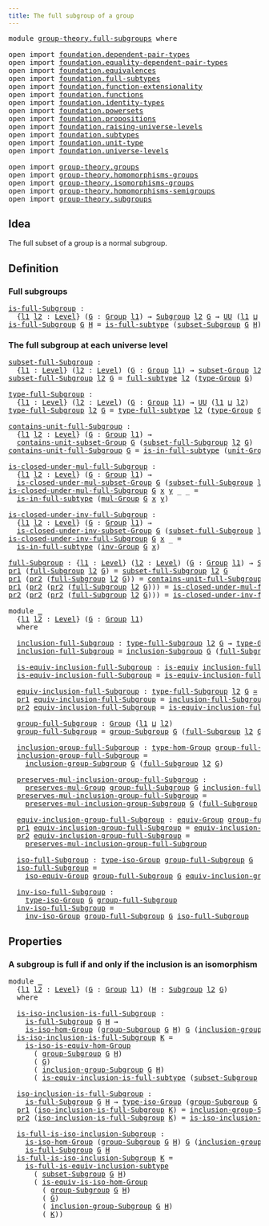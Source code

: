 ```yaml
---
title: The full subgroup of a group
---
```


<pre class="Agda"><a id="54" class="Keyword">module</a> <a id="61" href="group-theory.full-subgroups.html" class="Module">group-theory.full-subgroups</a> <a id="89" class="Keyword">where</a>

<a id="96" class="Keyword">open</a> <a id="101" class="Keyword">import</a> <a id="108" href="foundation.dependent-pair-types.html" class="Module">foundation.dependent-pair-types</a>
<a id="140" class="Keyword">open</a> <a id="145" class="Keyword">import</a> <a id="152" href="foundation.equality-dependent-pair-types.html" class="Module">foundation.equality-dependent-pair-types</a>
<a id="193" class="Keyword">open</a> <a id="198" class="Keyword">import</a> <a id="205" href="foundation.equivalences.html" class="Module">foundation.equivalences</a>
<a id="229" class="Keyword">open</a> <a id="234" class="Keyword">import</a> <a id="241" href="foundation.full-subtypes.html" class="Module">foundation.full-subtypes</a>
<a id="266" class="Keyword">open</a> <a id="271" class="Keyword">import</a> <a id="278" href="foundation.function-extensionality.html" class="Module">foundation.function-extensionality</a>
<a id="313" class="Keyword">open</a> <a id="318" class="Keyword">import</a> <a id="325" href="foundation.functions.html" class="Module">foundation.functions</a>
<a id="346" class="Keyword">open</a> <a id="351" class="Keyword">import</a> <a id="358" href="foundation.identity-types.html" class="Module">foundation.identity-types</a>
<a id="384" class="Keyword">open</a> <a id="389" class="Keyword">import</a> <a id="396" href="foundation.powersets.html" class="Module">foundation.powersets</a>
<a id="417" class="Keyword">open</a> <a id="422" class="Keyword">import</a> <a id="429" href="foundation.propositions.html" class="Module">foundation.propositions</a>
<a id="453" class="Keyword">open</a> <a id="458" class="Keyword">import</a> <a id="465" href="foundation.raising-universe-levels.html" class="Module">foundation.raising-universe-levels</a>
<a id="500" class="Keyword">open</a> <a id="505" class="Keyword">import</a> <a id="512" href="foundation.subtypes.html" class="Module">foundation.subtypes</a>
<a id="532" class="Keyword">open</a> <a id="537" class="Keyword">import</a> <a id="544" href="foundation.unit-type.html" class="Module">foundation.unit-type</a>
<a id="565" class="Keyword">open</a> <a id="570" class="Keyword">import</a> <a id="577" href="foundation.universe-levels.html" class="Module">foundation.universe-levels</a>

<a id="605" class="Keyword">open</a> <a id="610" class="Keyword">import</a> <a id="617" href="group-theory.groups.html" class="Module">group-theory.groups</a>
<a id="637" class="Keyword">open</a> <a id="642" class="Keyword">import</a> <a id="649" href="group-theory.homomorphisms-groups.html" class="Module">group-theory.homomorphisms-groups</a>
<a id="683" class="Keyword">open</a> <a id="688" class="Keyword">import</a> <a id="695" href="group-theory.isomorphisms-groups.html" class="Module">group-theory.isomorphisms-groups</a>
<a id="728" class="Keyword">open</a> <a id="733" class="Keyword">import</a> <a id="740" href="group-theory.homomorphisms-semigroups.html" class="Module">group-theory.homomorphisms-semigroups</a>
<a id="778" class="Keyword">open</a> <a id="783" class="Keyword">import</a> <a id="790" href="group-theory.subgroups.html" class="Module">group-theory.subgroups</a>
</pre>
## Idea

The full subset of a group is a normal subgroup.

## Definition

### Full subgroups

<pre class="Agda"><a id="is-full-Subgroup"></a><a id="920" href="group-theory.full-subgroups.html#920" class="Function">is-full-Subgroup</a> <a id="937" class="Symbol">:</a>
  <a id="941" class="Symbol">{</a><a id="942" href="group-theory.full-subgroups.html#942" class="Bound">l1</a> <a id="945" href="group-theory.full-subgroups.html#945" class="Bound">l2</a> <a id="948" class="Symbol">:</a> <a id="950" href="Agda.Primitive.html#597" class="Postulate">Level</a><a id="955" class="Symbol">}</a> <a id="957" class="Symbol">(</a><a id="958" href="group-theory.full-subgroups.html#958" class="Bound">G</a> <a id="960" class="Symbol">:</a> <a id="962" href="group-theory.groups.html#2750" class="Function">Group</a> <a id="968" href="group-theory.full-subgroups.html#942" class="Bound">l1</a><a id="970" class="Symbol">)</a> <a id="972" class="Symbol">→</a> <a id="974" href="group-theory.subgroups.html#5146" class="Function">Subgroup</a> <a id="983" href="group-theory.full-subgroups.html#945" class="Bound">l2</a> <a id="986" href="group-theory.full-subgroups.html#958" class="Bound">G</a> <a id="988" class="Symbol">→</a> <a id="990" href="foundation-core.universe-levels.html#235" class="Primitive">UU</a> <a id="993" class="Symbol">(</a><a id="994" href="group-theory.full-subgroups.html#942" class="Bound">l1</a> <a id="997" href="Agda.Primitive.html#810" class="Primitive Operator">⊔</a> <a id="999" href="group-theory.full-subgroups.html#945" class="Bound">l2</a><a id="1001" class="Symbol">)</a>
<a id="1003" href="group-theory.full-subgroups.html#920" class="Function">is-full-Subgroup</a> <a id="1020" href="group-theory.full-subgroups.html#1020" class="Bound">G</a> <a id="1022" href="group-theory.full-subgroups.html#1022" class="Bound">H</a> <a id="1024" class="Symbol">=</a> <a id="1026" href="foundation.full-subtypes.html#603" class="Function">is-full-subtype</a> <a id="1042" class="Symbol">(</a><a id="1043" href="group-theory.subgroups.html#5365" class="Function">subset-Subgroup</a> <a id="1059" href="group-theory.full-subgroups.html#1020" class="Bound">G</a> <a id="1061" href="group-theory.full-subgroups.html#1022" class="Bound">H</a><a id="1062" class="Symbol">)</a>
</pre>
### The full subgroup at each universe level

<pre class="Agda"><a id="subset-full-Subgroup"></a><a id="1123" href="group-theory.full-subgroups.html#1123" class="Function">subset-full-Subgroup</a> <a id="1144" class="Symbol">:</a>
  <a id="1148" class="Symbol">{</a><a id="1149" href="group-theory.full-subgroups.html#1149" class="Bound">l1</a> <a id="1152" class="Symbol">:</a> <a id="1154" href="Agda.Primitive.html#597" class="Postulate">Level</a><a id="1159" class="Symbol">}</a> <a id="1161" class="Symbol">(</a><a id="1162" href="group-theory.full-subgroups.html#1162" class="Bound">l2</a> <a id="1165" class="Symbol">:</a> <a id="1167" href="Agda.Primitive.html#597" class="Postulate">Level</a><a id="1172" class="Symbol">)</a> <a id="1174" class="Symbol">(</a><a id="1175" href="group-theory.full-subgroups.html#1175" class="Bound">G</a> <a id="1177" class="Symbol">:</a> <a id="1179" href="group-theory.groups.html#2750" class="Function">Group</a> <a id="1185" href="group-theory.full-subgroups.html#1149" class="Bound">l1</a><a id="1187" class="Symbol">)</a> <a id="1189" class="Symbol">→</a> <a id="1191" href="group-theory.subgroups.html#2726" class="Function">subset-Group</a> <a id="1204" href="group-theory.full-subgroups.html#1162" class="Bound">l2</a> <a id="1207" href="group-theory.full-subgroups.html#1175" class="Bound">G</a>
<a id="1209" href="group-theory.full-subgroups.html#1123" class="Function">subset-full-Subgroup</a> <a id="1230" href="group-theory.full-subgroups.html#1230" class="Bound">l2</a> <a id="1233" href="group-theory.full-subgroups.html#1233" class="Bound">G</a> <a id="1235" class="Symbol">=</a> <a id="1237" href="foundation.full-subtypes.html#790" class="Function">full-subtype</a> <a id="1250" href="group-theory.full-subgroups.html#1230" class="Bound">l2</a> <a id="1253" class="Symbol">(</a><a id="1254" href="group-theory.groups.html#2993" class="Function">type-Group</a> <a id="1265" href="group-theory.full-subgroups.html#1233" class="Bound">G</a><a id="1266" class="Symbol">)</a>

<a id="type-full-Subgroup"></a><a id="1269" href="group-theory.full-subgroups.html#1269" class="Function">type-full-Subgroup</a> <a id="1288" class="Symbol">:</a>
  <a id="1292" class="Symbol">{</a><a id="1293" href="group-theory.full-subgroups.html#1293" class="Bound">l1</a> <a id="1296" class="Symbol">:</a> <a id="1298" href="Agda.Primitive.html#597" class="Postulate">Level</a><a id="1303" class="Symbol">}</a> <a id="1305" class="Symbol">(</a><a id="1306" href="group-theory.full-subgroups.html#1306" class="Bound">l2</a> <a id="1309" class="Symbol">:</a> <a id="1311" href="Agda.Primitive.html#597" class="Postulate">Level</a><a id="1316" class="Symbol">)</a> <a id="1318" class="Symbol">(</a><a id="1319" href="group-theory.full-subgroups.html#1319" class="Bound">G</a> <a id="1321" class="Symbol">:</a> <a id="1323" href="group-theory.groups.html#2750" class="Function">Group</a> <a id="1329" href="group-theory.full-subgroups.html#1293" class="Bound">l1</a><a id="1331" class="Symbol">)</a> <a id="1333" class="Symbol">→</a> <a id="1335" href="foundation-core.universe-levels.html#235" class="Primitive">UU</a> <a id="1338" class="Symbol">(</a><a id="1339" href="group-theory.full-subgroups.html#1293" class="Bound">l1</a> <a id="1342" href="Agda.Primitive.html#810" class="Primitive Operator">⊔</a> <a id="1344" href="group-theory.full-subgroups.html#1306" class="Bound">l2</a><a id="1346" class="Symbol">)</a>
<a id="1348" href="group-theory.full-subgroups.html#1269" class="Function">type-full-Subgroup</a> <a id="1367" href="group-theory.full-subgroups.html#1367" class="Bound">l2</a> <a id="1370" href="group-theory.full-subgroups.html#1370" class="Bound">G</a> <a id="1372" class="Symbol">=</a> <a id="1374" href="foundation.full-subtypes.html#900" class="Function">type-full-subtype</a> <a id="1392" href="group-theory.full-subgroups.html#1367" class="Bound">l2</a> <a id="1395" class="Symbol">(</a><a id="1396" href="group-theory.groups.html#2993" class="Function">type-Group</a> <a id="1407" href="group-theory.full-subgroups.html#1370" class="Bound">G</a><a id="1408" class="Symbol">)</a>

<a id="contains-unit-full-Subgroup"></a><a id="1411" href="group-theory.full-subgroups.html#1411" class="Function">contains-unit-full-Subgroup</a> <a id="1439" class="Symbol">:</a>
  <a id="1443" class="Symbol">{</a><a id="1444" href="group-theory.full-subgroups.html#1444" class="Bound">l1</a> <a id="1447" href="group-theory.full-subgroups.html#1447" class="Bound">l2</a> <a id="1450" class="Symbol">:</a> <a id="1452" href="Agda.Primitive.html#597" class="Postulate">Level</a><a id="1457" class="Symbol">}</a> <a id="1459" class="Symbol">(</a><a id="1460" href="group-theory.full-subgroups.html#1460" class="Bound">G</a> <a id="1462" class="Symbol">:</a> <a id="1464" href="group-theory.groups.html#2750" class="Function">Group</a> <a id="1470" href="group-theory.full-subgroups.html#1444" class="Bound">l1</a><a id="1472" class="Symbol">)</a> <a id="1474" class="Symbol">→</a>
  <a id="1478" href="group-theory.subgroups.html#3215" class="Function">contains-unit-subset-Group</a> <a id="1505" href="group-theory.full-subgroups.html#1460" class="Bound">G</a> <a id="1507" class="Symbol">(</a><a id="1508" href="group-theory.full-subgroups.html#1123" class="Function">subset-full-Subgroup</a> <a id="1529" href="group-theory.full-subgroups.html#1447" class="Bound">l2</a> <a id="1532" href="group-theory.full-subgroups.html#1460" class="Bound">G</a><a id="1533" class="Symbol">)</a>
<a id="1535" href="group-theory.full-subgroups.html#1411" class="Function">contains-unit-full-Subgroup</a> <a id="1563" href="group-theory.full-subgroups.html#1563" class="Bound">G</a> <a id="1565" class="Symbol">=</a> <a id="1567" href="foundation.full-subtypes.html#1082" class="Function">is-in-full-subtype</a> <a id="1586" class="Symbol">(</a><a id="1587" href="group-theory.groups.html#4037" class="Function">unit-Group</a> <a id="1598" href="group-theory.full-subgroups.html#1563" class="Bound">G</a><a id="1599" class="Symbol">)</a>

<a id="is-closed-under-mul-full-Subgroup"></a><a id="1602" href="group-theory.full-subgroups.html#1602" class="Function">is-closed-under-mul-full-Subgroup</a> <a id="1636" class="Symbol">:</a>
  <a id="1640" class="Symbol">{</a><a id="1641" href="group-theory.full-subgroups.html#1641" class="Bound">l1</a> <a id="1644" href="group-theory.full-subgroups.html#1644" class="Bound">l2</a> <a id="1647" class="Symbol">:</a> <a id="1649" href="Agda.Primitive.html#597" class="Postulate">Level</a><a id="1654" class="Symbol">}</a> <a id="1656" class="Symbol">(</a><a id="1657" href="group-theory.full-subgroups.html#1657" class="Bound">G</a> <a id="1659" class="Symbol">:</a> <a id="1661" href="group-theory.groups.html#2750" class="Function">Group</a> <a id="1667" href="group-theory.full-subgroups.html#1641" class="Bound">l1</a><a id="1669" class="Symbol">)</a> <a id="1671" class="Symbol">→</a>
  <a id="1675" href="group-theory.subgroups.html#3759" class="Function">is-closed-under-mul-subset-Group</a> <a id="1708" href="group-theory.full-subgroups.html#1657" class="Bound">G</a> <a id="1710" class="Symbol">(</a><a id="1711" href="group-theory.full-subgroups.html#1123" class="Function">subset-full-Subgroup</a> <a id="1732" href="group-theory.full-subgroups.html#1644" class="Bound">l2</a> <a id="1735" href="group-theory.full-subgroups.html#1657" class="Bound">G</a><a id="1736" class="Symbol">)</a>
<a id="1738" href="group-theory.full-subgroups.html#1602" class="Function">is-closed-under-mul-full-Subgroup</a> <a id="1772" href="group-theory.full-subgroups.html#1772" class="Bound">G</a> <a id="1774" href="group-theory.full-subgroups.html#1774" class="Bound">x</a> <a id="1776" href="group-theory.full-subgroups.html#1776" class="Bound">y</a> <a id="1778" class="Symbol">_</a> <a id="1780" class="Symbol">_</a> <a id="1782" class="Symbol">=</a>
  <a id="1786" href="foundation.full-subtypes.html#1082" class="Function">is-in-full-subtype</a> <a id="1805" class="Symbol">(</a><a id="1806" href="group-theory.groups.html#3238" class="Function">mul-Group</a> <a id="1816" href="group-theory.full-subgroups.html#1772" class="Bound">G</a> <a id="1818" href="group-theory.full-subgroups.html#1774" class="Bound">x</a> <a id="1820" href="group-theory.full-subgroups.html#1776" class="Bound">y</a><a id="1821" class="Symbol">)</a>

<a id="is-closed-under-inv-full-Subgroup"></a><a id="1824" href="group-theory.full-subgroups.html#1824" class="Function">is-closed-under-inv-full-Subgroup</a> <a id="1858" class="Symbol">:</a>
  <a id="1862" class="Symbol">{</a><a id="1863" href="group-theory.full-subgroups.html#1863" class="Bound">l1</a> <a id="1866" href="group-theory.full-subgroups.html#1866" class="Bound">l2</a> <a id="1869" class="Symbol">:</a> <a id="1871" href="Agda.Primitive.html#597" class="Postulate">Level</a><a id="1876" class="Symbol">}</a> <a id="1878" class="Symbol">(</a><a id="1879" href="group-theory.full-subgroups.html#1879" class="Bound">G</a> <a id="1881" class="Symbol">:</a> <a id="1883" href="group-theory.groups.html#2750" class="Function">Group</a> <a id="1889" href="group-theory.full-subgroups.html#1863" class="Bound">l1</a><a id="1891" class="Symbol">)</a> <a id="1893" class="Symbol">→</a>
  <a id="1897" href="group-theory.subgroups.html#4281" class="Function">is-closed-under-inv-subset-Group</a> <a id="1930" href="group-theory.full-subgroups.html#1879" class="Bound">G</a> <a id="1932" class="Symbol">(</a><a id="1933" href="group-theory.full-subgroups.html#1123" class="Function">subset-full-Subgroup</a> <a id="1954" href="group-theory.full-subgroups.html#1866" class="Bound">l2</a> <a id="1957" href="group-theory.full-subgroups.html#1879" class="Bound">G</a><a id="1958" class="Symbol">)</a>
<a id="1960" href="group-theory.full-subgroups.html#1824" class="Function">is-closed-under-inv-full-Subgroup</a> <a id="1994" href="group-theory.full-subgroups.html#1994" class="Bound">G</a> <a id="1996" href="group-theory.full-subgroups.html#1996" class="Bound">x</a> <a id="1998" class="Symbol">_</a> <a id="2000" class="Symbol">=</a>
  <a id="2004" href="foundation.full-subtypes.html#1082" class="Function">is-in-full-subtype</a> <a id="2023" class="Symbol">(</a><a id="2024" href="group-theory.groups.html#4957" class="Function">inv-Group</a> <a id="2034" href="group-theory.full-subgroups.html#1994" class="Bound">G</a> <a id="2036" href="group-theory.full-subgroups.html#1996" class="Bound">x</a><a id="2037" class="Symbol">)</a>

<a id="full-Subgroup"></a><a id="2040" href="group-theory.full-subgroups.html#2040" class="Function">full-Subgroup</a> <a id="2054" class="Symbol">:</a> <a id="2056" class="Symbol">{</a><a id="2057" href="group-theory.full-subgroups.html#2057" class="Bound">l1</a> <a id="2060" class="Symbol">:</a> <a id="2062" href="Agda.Primitive.html#597" class="Postulate">Level</a><a id="2067" class="Symbol">}</a> <a id="2069" class="Symbol">(</a><a id="2070" href="group-theory.full-subgroups.html#2070" class="Bound">l2</a> <a id="2073" class="Symbol">:</a> <a id="2075" href="Agda.Primitive.html#597" class="Postulate">Level</a><a id="2080" class="Symbol">)</a> <a id="2082" class="Symbol">(</a><a id="2083" href="group-theory.full-subgroups.html#2083" class="Bound">G</a> <a id="2085" class="Symbol">:</a> <a id="2087" href="group-theory.groups.html#2750" class="Function">Group</a> <a id="2093" href="group-theory.full-subgroups.html#2057" class="Bound">l1</a><a id="2095" class="Symbol">)</a> <a id="2097" class="Symbol">→</a> <a id="2099" href="group-theory.subgroups.html#5146" class="Function">Subgroup</a> <a id="2108" href="group-theory.full-subgroups.html#2070" class="Bound">l2</a> <a id="2111" href="group-theory.full-subgroups.html#2083" class="Bound">G</a>
<a id="2113" href="foundation-core.dependent-pair-types.html#605" class="Field">pr1</a> <a id="2117" class="Symbol">(</a><a id="2118" href="group-theory.full-subgroups.html#2040" class="Function">full-Subgroup</a> <a id="2132" href="group-theory.full-subgroups.html#2132" class="Bound">l2</a> <a id="2135" href="group-theory.full-subgroups.html#2135" class="Bound">G</a><a id="2136" class="Symbol">)</a> <a id="2138" class="Symbol">=</a> <a id="2140" href="group-theory.full-subgroups.html#1123" class="Function">subset-full-Subgroup</a> <a id="2161" href="group-theory.full-subgroups.html#2132" class="Bound">l2</a> <a id="2164" href="group-theory.full-subgroups.html#2135" class="Bound">G</a>
<a id="2166" href="foundation-core.dependent-pair-types.html#605" class="Field">pr1</a> <a id="2170" class="Symbol">(</a><a id="2171" href="foundation-core.dependent-pair-types.html#617" class="Field">pr2</a> <a id="2175" class="Symbol">(</a><a id="2176" href="group-theory.full-subgroups.html#2040" class="Function">full-Subgroup</a> <a id="2190" href="group-theory.full-subgroups.html#2190" class="Bound">l2</a> <a id="2193" href="group-theory.full-subgroups.html#2193" class="Bound">G</a><a id="2194" class="Symbol">))</a> <a id="2197" class="Symbol">=</a> <a id="2199" href="group-theory.full-subgroups.html#1411" class="Function">contains-unit-full-Subgroup</a> <a id="2227" href="group-theory.full-subgroups.html#2193" class="Bound">G</a>
<a id="2229" href="foundation-core.dependent-pair-types.html#605" class="Field">pr1</a> <a id="2233" class="Symbol">(</a><a id="2234" href="foundation-core.dependent-pair-types.html#617" class="Field">pr2</a> <a id="2238" class="Symbol">(</a><a id="2239" href="foundation-core.dependent-pair-types.html#617" class="Field">pr2</a> <a id="2243" class="Symbol">(</a><a id="2244" href="group-theory.full-subgroups.html#2040" class="Function">full-Subgroup</a> <a id="2258" href="group-theory.full-subgroups.html#2258" class="Bound">l2</a> <a id="2261" href="group-theory.full-subgroups.html#2261" class="Bound">G</a><a id="2262" class="Symbol">)))</a> <a id="2266" class="Symbol">=</a> <a id="2268" href="group-theory.full-subgroups.html#1602" class="Function">is-closed-under-mul-full-Subgroup</a> <a id="2302" href="group-theory.full-subgroups.html#2261" class="Bound">G</a>
<a id="2304" href="foundation-core.dependent-pair-types.html#617" class="Field">pr2</a> <a id="2308" class="Symbol">(</a><a id="2309" href="foundation-core.dependent-pair-types.html#617" class="Field">pr2</a> <a id="2313" class="Symbol">(</a><a id="2314" href="foundation-core.dependent-pair-types.html#617" class="Field">pr2</a> <a id="2318" class="Symbol">(</a><a id="2319" href="group-theory.full-subgroups.html#2040" class="Function">full-Subgroup</a> <a id="2333" href="group-theory.full-subgroups.html#2333" class="Bound">l2</a> <a id="2336" href="group-theory.full-subgroups.html#2336" class="Bound">G</a><a id="2337" class="Symbol">)))</a> <a id="2341" class="Symbol">=</a> <a id="2343" href="group-theory.full-subgroups.html#1824" class="Function">is-closed-under-inv-full-Subgroup</a> <a id="2377" href="group-theory.full-subgroups.html#2336" class="Bound">G</a>

<a id="2380" class="Keyword">module</a> <a id="2387" href="group-theory.full-subgroups.html#2387" class="Module">_</a>
  <a id="2391" class="Symbol">{</a><a id="2392" href="group-theory.full-subgroups.html#2392" class="Bound">l1</a> <a id="2395" href="group-theory.full-subgroups.html#2395" class="Bound">l2</a> <a id="2398" class="Symbol">:</a> <a id="2400" href="Agda.Primitive.html#597" class="Postulate">Level</a><a id="2405" class="Symbol">}</a> <a id="2407" class="Symbol">(</a><a id="2408" href="group-theory.full-subgroups.html#2408" class="Bound">G</a> <a id="2410" class="Symbol">:</a> <a id="2412" href="group-theory.groups.html#2750" class="Function">Group</a> <a id="2418" href="group-theory.full-subgroups.html#2392" class="Bound">l1</a><a id="2420" class="Symbol">)</a>
  <a id="2424" class="Keyword">where</a>

  <a id="2433" href="group-theory.full-subgroups.html#2433" class="Function">inclusion-full-Subgroup</a> <a id="2457" class="Symbol">:</a> <a id="2459" href="group-theory.full-subgroups.html#1269" class="Function">type-full-Subgroup</a> <a id="2478" href="group-theory.full-subgroups.html#2395" class="Bound">l2</a> <a id="2481" href="group-theory.full-subgroups.html#2408" class="Bound">G</a> <a id="2483" class="Symbol">→</a> <a id="2485" href="group-theory.groups.html#2993" class="Function">type-Group</a> <a id="2496" href="group-theory.full-subgroups.html#2408" class="Bound">G</a>
  <a id="2500" href="group-theory.full-subgroups.html#2433" class="Function">inclusion-full-Subgroup</a> <a id="2524" class="Symbol">=</a> <a id="2526" href="group-theory.subgroups.html#5557" class="Function">inclusion-Subgroup</a> <a id="2545" href="group-theory.full-subgroups.html#2408" class="Bound">G</a> <a id="2547" class="Symbol">(</a><a id="2548" href="group-theory.full-subgroups.html#2040" class="Function">full-Subgroup</a> <a id="2562" href="group-theory.full-subgroups.html#2395" class="Bound">l2</a> <a id="2565" href="group-theory.full-subgroups.html#2408" class="Bound">G</a><a id="2566" class="Symbol">)</a>

  <a id="2571" href="group-theory.full-subgroups.html#2571" class="Function">is-equiv-inclusion-full-Subgroup</a> <a id="2604" class="Symbol">:</a> <a id="2606" href="foundation-core.equivalences.html#1556" class="Function">is-equiv</a> <a id="2615" href="group-theory.full-subgroups.html#2433" class="Function">inclusion-full-Subgroup</a>
  <a id="2641" href="group-theory.full-subgroups.html#2571" class="Function">is-equiv-inclusion-full-Subgroup</a> <a id="2674" class="Symbol">=</a> <a id="2676" href="foundation.full-subtypes.html#1308" class="Function">is-equiv-inclusion-full-subtype</a>

  <a id="2711" href="group-theory.full-subgroups.html#2711" class="Function">equiv-inclusion-full-Subgroup</a> <a id="2741" class="Symbol">:</a> <a id="2743" href="group-theory.full-subgroups.html#1269" class="Function">type-full-Subgroup</a> <a id="2762" href="group-theory.full-subgroups.html#2395" class="Bound">l2</a> <a id="2765" href="group-theory.full-subgroups.html#2408" class="Bound">G</a> <a id="2767" href="foundation-core.equivalences.html#1621" class="Function Operator">≃</a> <a id="2769" href="group-theory.groups.html#2993" class="Function">type-Group</a> <a id="2780" href="group-theory.full-subgroups.html#2408" class="Bound">G</a>
  <a id="2784" href="foundation-core.dependent-pair-types.html#605" class="Field">pr1</a> <a id="2788" href="group-theory.full-subgroups.html#2711" class="Function">equiv-inclusion-full-Subgroup</a> <a id="2818" class="Symbol">=</a> <a id="2820" href="group-theory.full-subgroups.html#2433" class="Function">inclusion-full-Subgroup</a>
  <a id="2846" href="foundation-core.dependent-pair-types.html#617" class="Field">pr2</a> <a id="2850" href="group-theory.full-subgroups.html#2711" class="Function">equiv-inclusion-full-Subgroup</a> <a id="2880" class="Symbol">=</a> <a id="2882" href="group-theory.full-subgroups.html#2571" class="Function">is-equiv-inclusion-full-Subgroup</a>

  <a id="2918" href="group-theory.full-subgroups.html#2918" class="Function">group-full-Subgroup</a> <a id="2938" class="Symbol">:</a> <a id="2940" href="group-theory.groups.html#2750" class="Function">Group</a> <a id="2946" class="Symbol">(</a><a id="2947" href="group-theory.full-subgroups.html#2392" class="Bound">l1</a> <a id="2950" href="Agda.Primitive.html#810" class="Primitive Operator">⊔</a> <a id="2952" href="group-theory.full-subgroups.html#2395" class="Bound">l2</a><a id="2954" class="Symbol">)</a>
  <a id="2958" href="group-theory.full-subgroups.html#2918" class="Function">group-full-Subgroup</a> <a id="2978" class="Symbol">=</a> <a id="2980" href="group-theory.subgroups.html#9796" class="Function">group-Subgroup</a> <a id="2995" href="group-theory.full-subgroups.html#2408" class="Bound">G</a> <a id="2997" class="Symbol">(</a><a id="2998" href="group-theory.full-subgroups.html#2040" class="Function">full-Subgroup</a> <a id="3012" href="group-theory.full-subgroups.html#2395" class="Bound">l2</a> <a id="3015" href="group-theory.full-subgroups.html#2408" class="Bound">G</a><a id="3016" class="Symbol">)</a>

  <a id="3021" href="group-theory.full-subgroups.html#3021" class="Function">inclusion-group-full-Subgroup</a> <a id="3051" class="Symbol">:</a> <a id="3053" href="group-theory.homomorphisms-groups.html#1651" class="Function">type-hom-Group</a> <a id="3068" href="group-theory.full-subgroups.html#2918" class="Function">group-full-Subgroup</a> <a id="3088" href="group-theory.full-subgroups.html#2408" class="Bound">G</a>
  <a id="3092" href="group-theory.full-subgroups.html#3021" class="Function">inclusion-group-full-Subgroup</a> <a id="3122" class="Symbol">=</a>
    <a id="3128" href="group-theory.subgroups.html#11031" class="Function">inclusion-group-Subgroup</a> <a id="3153" href="group-theory.full-subgroups.html#2408" class="Bound">G</a> <a id="3155" class="Symbol">(</a><a id="3156" href="group-theory.full-subgroups.html#2040" class="Function">full-Subgroup</a> <a id="3170" href="group-theory.full-subgroups.html#2395" class="Bound">l2</a> <a id="3173" href="group-theory.full-subgroups.html#2408" class="Bound">G</a><a id="3174" class="Symbol">)</a>

  <a id="3179" href="group-theory.full-subgroups.html#3179" class="Function">preserves-mul-inclusion-group-full-Subgroup</a> <a id="3223" class="Symbol">:</a>
    <a id="3229" href="group-theory.homomorphisms-groups.html#1485" class="Function">preserves-mul-Group</a> <a id="3249" href="group-theory.full-subgroups.html#2918" class="Function">group-full-Subgroup</a> <a id="3269" href="group-theory.full-subgroups.html#2408" class="Bound">G</a> <a id="3271" href="group-theory.full-subgroups.html#2433" class="Function">inclusion-full-Subgroup</a>
  <a id="3297" href="group-theory.full-subgroups.html#3179" class="Function">preserves-mul-inclusion-group-full-Subgroup</a> <a id="3341" class="Symbol">=</a>
    <a id="3347" href="group-theory.subgroups.html#10416" class="Function">preserves-mul-inclusion-group-Subgroup</a> <a id="3386" href="group-theory.full-subgroups.html#2408" class="Bound">G</a> <a id="3388" class="Symbol">(</a><a id="3389" href="group-theory.full-subgroups.html#2040" class="Function">full-Subgroup</a> <a id="3403" href="group-theory.full-subgroups.html#2395" class="Bound">l2</a> <a id="3406" href="group-theory.full-subgroups.html#2408" class="Bound">G</a><a id="3407" class="Symbol">)</a>

  <a id="3412" href="group-theory.full-subgroups.html#3412" class="Function">equiv-inclusion-group-full-Subgroup</a> <a id="3448" class="Symbol">:</a> <a id="3450" href="group-theory.isomorphisms-groups.html#2454" class="Function">equiv-Group</a> <a id="3462" href="group-theory.full-subgroups.html#2918" class="Function">group-full-Subgroup</a> <a id="3482" href="group-theory.full-subgroups.html#2408" class="Bound">G</a>
  <a id="3486" href="foundation-core.dependent-pair-types.html#605" class="Field">pr1</a> <a id="3490" href="group-theory.full-subgroups.html#3412" class="Function">equiv-inclusion-group-full-Subgroup</a> <a id="3526" class="Symbol">=</a> <a id="3528" href="group-theory.full-subgroups.html#2711" class="Function">equiv-inclusion-full-Subgroup</a>
  <a id="3560" href="foundation-core.dependent-pair-types.html#617" class="Field">pr2</a> <a id="3564" href="group-theory.full-subgroups.html#3412" class="Function">equiv-inclusion-group-full-Subgroup</a> <a id="3600" class="Symbol">=</a>
    <a id="3606" href="group-theory.full-subgroups.html#3179" class="Function">preserves-mul-inclusion-group-full-Subgroup</a>

  <a id="3653" href="group-theory.full-subgroups.html#3653" class="Function">iso-full-Subgroup</a> <a id="3671" class="Symbol">:</a> <a id="3673" href="group-theory.isomorphisms-groups.html#1804" class="Function">type-iso-Group</a> <a id="3688" href="group-theory.full-subgroups.html#2918" class="Function">group-full-Subgroup</a> <a id="3708" href="group-theory.full-subgroups.html#2408" class="Bound">G</a>
  <a id="3712" href="group-theory.full-subgroups.html#3653" class="Function">iso-full-Subgroup</a> <a id="3730" class="Symbol">=</a>
    <a id="3736" href="group-theory.isomorphisms-groups.html#3124" class="Function">iso-equiv-Group</a> <a id="3752" href="group-theory.full-subgroups.html#2918" class="Function">group-full-Subgroup</a> <a id="3772" href="group-theory.full-subgroups.html#2408" class="Bound">G</a> <a id="3774" href="group-theory.full-subgroups.html#3412" class="Function">equiv-inclusion-group-full-Subgroup</a>

  <a id="3813" href="group-theory.full-subgroups.html#3813" class="Function">inv-iso-full-Subgroup</a> <a id="3835" class="Symbol">:</a>
    <a id="3841" href="group-theory.isomorphisms-groups.html#1804" class="Function">type-iso-Group</a> <a id="3856" href="group-theory.full-subgroups.html#2408" class="Bound">G</a> <a id="3858" href="group-theory.full-subgroups.html#2918" class="Function">group-full-Subgroup</a>
  <a id="3880" href="group-theory.full-subgroups.html#3813" class="Function">inv-iso-full-Subgroup</a> <a id="3902" class="Symbol">=</a>
    <a id="3908" href="group-theory.isomorphisms-groups.html#4634" class="Function">inv-iso-Group</a> <a id="3922" href="group-theory.full-subgroups.html#2918" class="Function">group-full-Subgroup</a> <a id="3942" href="group-theory.full-subgroups.html#2408" class="Bound">G</a> <a id="3944" href="group-theory.full-subgroups.html#3653" class="Function">iso-full-Subgroup</a>
</pre>
## Properties

### A subgroup is full if and only if the inclusion is an isomorphism

<pre class="Agda"><a id="4061" class="Keyword">module</a> <a id="4068" href="group-theory.full-subgroups.html#4068" class="Module">_</a>
  <a id="4072" class="Symbol">{</a><a id="4073" href="group-theory.full-subgroups.html#4073" class="Bound">l1</a> <a id="4076" href="group-theory.full-subgroups.html#4076" class="Bound">l2</a> <a id="4079" class="Symbol">:</a> <a id="4081" href="Agda.Primitive.html#597" class="Postulate">Level</a><a id="4086" class="Symbol">}</a> <a id="4088" class="Symbol">(</a><a id="4089" href="group-theory.full-subgroups.html#4089" class="Bound">G</a> <a id="4091" class="Symbol">:</a> <a id="4093" href="group-theory.groups.html#2750" class="Function">Group</a> <a id="4099" href="group-theory.full-subgroups.html#4073" class="Bound">l1</a><a id="4101" class="Symbol">)</a> <a id="4103" class="Symbol">(</a><a id="4104" href="group-theory.full-subgroups.html#4104" class="Bound">H</a> <a id="4106" class="Symbol">:</a> <a id="4108" href="group-theory.subgroups.html#5146" class="Function">Subgroup</a> <a id="4117" href="group-theory.full-subgroups.html#4076" class="Bound">l2</a> <a id="4120" href="group-theory.full-subgroups.html#4089" class="Bound">G</a><a id="4121" class="Symbol">)</a>
  <a id="4125" class="Keyword">where</a>

  <a id="4134" href="group-theory.full-subgroups.html#4134" class="Function">is-iso-inclusion-is-full-Subgroup</a> <a id="4168" class="Symbol">:</a>
    <a id="4174" href="group-theory.full-subgroups.html#920" class="Function">is-full-Subgroup</a> <a id="4191" href="group-theory.full-subgroups.html#4089" class="Bound">G</a> <a id="4193" href="group-theory.full-subgroups.html#4104" class="Bound">H</a> <a id="4195" class="Symbol">→</a>
    <a id="4201" href="group-theory.isomorphisms-groups.html#1672" class="Function">is-iso-hom-Group</a> <a id="4218" class="Symbol">(</a><a id="4219" href="group-theory.subgroups.html#9796" class="Function">group-Subgroup</a> <a id="4234" href="group-theory.full-subgroups.html#4089" class="Bound">G</a> <a id="4236" href="group-theory.full-subgroups.html#4104" class="Bound">H</a><a id="4237" class="Symbol">)</a> <a id="4239" href="group-theory.full-subgroups.html#4089" class="Bound">G</a> <a id="4241" class="Symbol">(</a><a id="4242" href="group-theory.subgroups.html#11031" class="Function">inclusion-group-Subgroup</a> <a id="4267" href="group-theory.full-subgroups.html#4089" class="Bound">G</a> <a id="4269" href="group-theory.full-subgroups.html#4104" class="Bound">H</a><a id="4270" class="Symbol">)</a>
  <a id="4274" href="group-theory.full-subgroups.html#4134" class="Function">is-iso-inclusion-is-full-Subgroup</a> <a id="4308" href="group-theory.full-subgroups.html#4308" class="Bound">K</a> <a id="4310" class="Symbol">=</a>
    <a id="4316" href="group-theory.isomorphisms-groups.html#2556" class="Function">is-iso-is-equiv-hom-Group</a>
      <a id="4348" class="Symbol">(</a> <a id="4350" href="group-theory.subgroups.html#9796" class="Function">group-Subgroup</a> <a id="4365" href="group-theory.full-subgroups.html#4089" class="Bound">G</a> <a id="4367" href="group-theory.full-subgroups.html#4104" class="Bound">H</a><a id="4368" class="Symbol">)</a>
      <a id="4376" class="Symbol">(</a> <a id="4378" href="group-theory.full-subgroups.html#4089" class="Bound">G</a><a id="4379" class="Symbol">)</a>
      <a id="4387" class="Symbol">(</a> <a id="4389" href="group-theory.subgroups.html#11031" class="Function">inclusion-group-Subgroup</a> <a id="4414" href="group-theory.full-subgroups.html#4089" class="Bound">G</a> <a id="4416" href="group-theory.full-subgroups.html#4104" class="Bound">H</a><a id="4417" class="Symbol">)</a>
      <a id="4425" class="Symbol">(</a> <a id="4427" href="foundation.full-subtypes.html#1633" class="Function">is-equiv-inclusion-is-full-subtype</a> <a id="4462" class="Symbol">(</a><a id="4463" href="group-theory.subgroups.html#5365" class="Function">subset-Subgroup</a> <a id="4479" href="group-theory.full-subgroups.html#4089" class="Bound">G</a> <a id="4481" href="group-theory.full-subgroups.html#4104" class="Bound">H</a><a id="4482" class="Symbol">)</a> <a id="4484" href="group-theory.full-subgroups.html#4308" class="Bound">K</a><a id="4485" class="Symbol">)</a>

  <a id="4490" href="group-theory.full-subgroups.html#4490" class="Function">iso-inclusion-is-full-Subgroup</a> <a id="4521" class="Symbol">:</a>
    <a id="4527" href="group-theory.full-subgroups.html#920" class="Function">is-full-Subgroup</a> <a id="4544" href="group-theory.full-subgroups.html#4089" class="Bound">G</a> <a id="4546" href="group-theory.full-subgroups.html#4104" class="Bound">H</a> <a id="4548" class="Symbol">→</a> <a id="4550" href="group-theory.isomorphisms-groups.html#1804" class="Function">type-iso-Group</a> <a id="4565" class="Symbol">(</a><a id="4566" href="group-theory.subgroups.html#9796" class="Function">group-Subgroup</a> <a id="4581" href="group-theory.full-subgroups.html#4089" class="Bound">G</a> <a id="4583" href="group-theory.full-subgroups.html#4104" class="Bound">H</a><a id="4584" class="Symbol">)</a> <a id="4586" href="group-theory.full-subgroups.html#4089" class="Bound">G</a>
  <a id="4590" href="foundation-core.dependent-pair-types.html#605" class="Field">pr1</a> <a id="4594" class="Symbol">(</a><a id="4595" href="group-theory.full-subgroups.html#4490" class="Function">iso-inclusion-is-full-Subgroup</a> <a id="4626" href="group-theory.full-subgroups.html#4626" class="Bound">K</a><a id="4627" class="Symbol">)</a> <a id="4629" class="Symbol">=</a> <a id="4631" href="group-theory.subgroups.html#11031" class="Function">inclusion-group-Subgroup</a> <a id="4656" href="group-theory.full-subgroups.html#4089" class="Bound">G</a> <a id="4658" href="group-theory.full-subgroups.html#4104" class="Bound">H</a>
  <a id="4662" href="foundation-core.dependent-pair-types.html#617" class="Field">pr2</a> <a id="4666" class="Symbol">(</a><a id="4667" href="group-theory.full-subgroups.html#4490" class="Function">iso-inclusion-is-full-Subgroup</a> <a id="4698" href="group-theory.full-subgroups.html#4698" class="Bound">K</a><a id="4699" class="Symbol">)</a> <a id="4701" class="Symbol">=</a> <a id="4703" href="group-theory.full-subgroups.html#4134" class="Function">is-iso-inclusion-is-full-Subgroup</a> <a id="4737" href="group-theory.full-subgroups.html#4698" class="Bound">K</a>

  <a id="4742" href="group-theory.full-subgroups.html#4742" class="Function">is-full-is-iso-inclusion-Subgroup</a> <a id="4776" class="Symbol">:</a>
    <a id="4782" href="group-theory.isomorphisms-groups.html#1672" class="Function">is-iso-hom-Group</a> <a id="4799" class="Symbol">(</a><a id="4800" href="group-theory.subgroups.html#9796" class="Function">group-Subgroup</a> <a id="4815" href="group-theory.full-subgroups.html#4089" class="Bound">G</a> <a id="4817" href="group-theory.full-subgroups.html#4104" class="Bound">H</a><a id="4818" class="Symbol">)</a> <a id="4820" href="group-theory.full-subgroups.html#4089" class="Bound">G</a> <a id="4822" class="Symbol">(</a><a id="4823" href="group-theory.subgroups.html#11031" class="Function">inclusion-group-Subgroup</a> <a id="4848" href="group-theory.full-subgroups.html#4089" class="Bound">G</a> <a id="4850" href="group-theory.full-subgroups.html#4104" class="Bound">H</a><a id="4851" class="Symbol">)</a> <a id="4853" class="Symbol">→</a>
    <a id="4859" href="group-theory.full-subgroups.html#920" class="Function">is-full-Subgroup</a> <a id="4876" href="group-theory.full-subgroups.html#4089" class="Bound">G</a> <a id="4878" href="group-theory.full-subgroups.html#4104" class="Bound">H</a>
  <a id="4882" href="group-theory.full-subgroups.html#4742" class="Function">is-full-is-iso-inclusion-Subgroup</a> <a id="4916" href="group-theory.full-subgroups.html#4916" class="Bound">K</a> <a id="4918" class="Symbol">=</a>
    <a id="4924" href="foundation.full-subtypes.html#2097" class="Function">is-full-is-equiv-inclusion-subtype</a>
      <a id="4965" class="Symbol">(</a> <a id="4967" href="group-theory.subgroups.html#5365" class="Function">subset-Subgroup</a> <a id="4983" href="group-theory.full-subgroups.html#4089" class="Bound">G</a> <a id="4985" href="group-theory.full-subgroups.html#4104" class="Bound">H</a><a id="4986" class="Symbol">)</a>
      <a id="4994" class="Symbol">(</a> <a id="4996" href="group-theory.isomorphisms-groups.html#2764" class="Function">is-equiv-is-iso-hom-Group</a>
        <a id="5030" class="Symbol">(</a> <a id="5032" href="group-theory.subgroups.html#9796" class="Function">group-Subgroup</a> <a id="5047" href="group-theory.full-subgroups.html#4089" class="Bound">G</a> <a id="5049" href="group-theory.full-subgroups.html#4104" class="Bound">H</a><a id="5050" class="Symbol">)</a>
        <a id="5060" class="Symbol">(</a> <a id="5062" href="group-theory.full-subgroups.html#4089" class="Bound">G</a><a id="5063" class="Symbol">)</a>
        <a id="5073" class="Symbol">(</a> <a id="5075" href="group-theory.subgroups.html#11031" class="Function">inclusion-group-Subgroup</a> <a id="5100" href="group-theory.full-subgroups.html#4089" class="Bound">G</a> <a id="5102" href="group-theory.full-subgroups.html#4104" class="Bound">H</a><a id="5103" class="Symbol">)</a>
        <a id="5113" class="Symbol">(</a> <a id="5115" href="group-theory.full-subgroups.html#4916" class="Bound">K</a><a id="5116" class="Symbol">))</a>
</pre>
